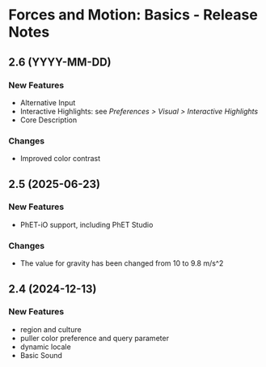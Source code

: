 # Forces and Motion: Basics - Release Notes
<!-- 
Instructions:
* Replace {{SIM_TITLE}} with the simulation title.
* Replace {{VERSION}} with the version number, in MAJOR.MINOR format, e.g. "1.2".
* For a published version, replace {{PUBLICATION_DATE}} with the publication date, in year-month-day format, e.g. "2025-05-16".
* For a version that has not been published yet, replace {{PUBLICATION_DATE}} with "in progress".
* For a 1.0 release, only the 1.0 heading and date is needed. This includes ports of legacy sims.
* Developer and designer should collaborate on what to include for any release beyond 1.0. 
* For each new version, add a section to the top of these release notes - reverse chronological order, with the most-recent version at the top.

For an exemplar, see https://github.com/phetsims/balancing-chemical-equations/blob/main/doc/release-notes.md
-->

## 2.6 (YYYY-MM-DD)

### New Features
* Alternative Input
* Interactive Highlights: see _Preferences > Visual > Interactive Highlights_
* Core Description

### Changes
* Improved color contrast

## 2.5 (2025-06-23)

### New Features
* PhET-iO support, including PhET Studio

### Changes
* The value for gravity has been changed from 10 to 9.8 m/s^2
  
## 2.4 (2024-12-13)

### New Features
* region and culture
* puller color preference and query parameter
* dynamic locale
* Basic Sound
